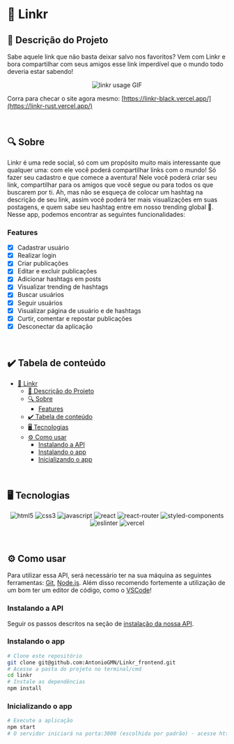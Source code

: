 # 🔗 Linkr
## 🚀 Descrição do Projeto
Sabe aquele link que não basta deixar salvo nos favoritos? Vem com Linkr e bora compartilhar com seus amigos esse link imperdível que o mundo todo deveria estar sabendo!

<p align="center">
	<img alt='linkr usage GIF' src="/public/assets/linkr-usage.gif" />
</p>

Corra para checar o site agora mesmo: [https://linkr-black.vercel.app/](https://linkr-rust.vercel.app/)

<br/>


## 🔍 Sobre
Linkr é uma rede social, só com um propósito muito mais interessante que qualquer uma: com ele você poderá compartilhar links com o mundo! Só fazer seu cadastro e que comece a aventura! Nele você poderá criar seu link, compartilhar para os amigos que você segue ou para todos os que buscarem por ti. Ah, mas não se esqueça de colocar um hashtag na descrição de seu link, assim você poderá ter mais visualizações em suas postagens, e quem sabe seu hashtag entre em nosso trending global 🤩. Nesse app, podemos encontrar as seguintes funcionalidades:

### Features
- [x] Cadastrar usuário
- [x] Realizar login
- [x] Criar publicações
- [x] Editar e excluir publicações
- [x] Adicionar hashtags em posts
- [x] Visualizar trending de hashtags
- [x] Buscar usuários
- [x] Seguir usuários
- [x] Visualizar página de usuário e de hashtags
- [x] Curtir, comentar e repostar publicações
- [x] Desconectar da aplicação

<br/>


## ✔️ Tabela de conteúdo
<!--ts-->
- [🔗 Linkr](#-linkr)
	- [🚀 Descrição do Projeto](#-descrição-do-projeto)
	- [🔍 Sobre](#-sobre)
		- [Features](#features)
	- [✔️ Tabela de conteúdo](#️-tabela-de-conteúdo)
	- [🖥 Tecnologias](#-tecnologias)
	- [⚙ Como usar](#-como-usar)
		- [Instalando a API](#instalando-a-api)
		- [Instalando o app](#instalando-o-app)
		- [Inicializando o app](#inicializando-o-app)
<!--te-->

<br/>


## 🖥 Tecnologias
<p align="center">
	<img alt="html5" src="https://img.shields.io/badge/HTML5-E34F26?style=for-the-badge&logo=html5&logoColor=white" />
	<img alt="css3" src="https://img.shields.io/badge/CSS3-1572B6?style=for-the-badge&logo=css3&logoColor=white" />
	<img alt="javascript" src="https://img.shields.io/badge/JavaScript-F7DF1E?style=for-the-badge&logo=javascript&logoColor=black" />
  <img alt="react" src="https://img.shields.io/badge/React-20232A?style=for-the-badge&logo=react&logoColor=61DAFB"/>
  <img alt="react-router" src="https://img.shields.io/badge/React_Router-CA4245?style=for-the-badge&logo=react-router&logoColor=white"/>
  <img alt="styled-components" src="https://img.shields.io/badge/styled--components-DB7093?style=for-the-badge&logo=styled-components&logoColor=white"/>
  <img alt="eslinter" src="https://img.shields.io/badge/eslint-3A33D1?style=for-the-badge&logo=eslint&logoColor=white"/>
	<img alt="vercel" src="https://img.shields.io/badge/Vercel-000000?style=for-the-badge&logo=vercel&logoColor=white" />
</p>

<br/>


## ⚙ Como usar
Para utilizar essa API, será necessário ter na sua máquina as seguintes ferramentas:
[Git](https://git-scm.com), [Node.js](https://nodejs.org/en/). 
Além disso recomendo fortemente a utilização de um bom ter um editor de código, como o [VSCode](https://code.visualstudio.com/)!

### Instalando a API
Seguir os passos descritos na seção de [instalação da nossa API](https://github.com/leonardo-otero390/Linkr_backend).

### Instalando o app
```bash
# Clone este repositório
git clone git@github.com:AntonioGMN/Linkr_frontend.git
# Acesse a pasta do projeto no terminal/cmd
cd linkr
# Instale as dependências
npm install
```

### Inicializando o app
```bash
# Execute a aplicação
npm start
# O servidor iniciará na porta:3000 (escolhida por padrão) - acesse http://localhost:3000 
```

<br/><br/>
